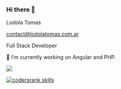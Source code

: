 ### Hi there 👋

<!--
**LodolaTomas/LodolaTomas** is a ✨ _special_ ✨ repository because its `README.md` (this file) appears on your GitHub profile.

Here are some ideas to get you started:

- 🔭 I’m currently working on ...
- 🌱 I’m currently learning ...
- 👯 I’m looking to collaborate on ...
- 🤔 I’m looking for help with ...
- 💬 Ask me about ...
- 📫 How to reach me: ...
- 😄 Pronouns: ...
- ⚡ Fun fact: ...
-->

Lodola Tomas

contact@lodolatomas.com.ar

Full Stack Developer

🔭 I’m currently working on Angular and PHP.

<img
  src="https://cr-skills-chart-widget.azurewebsites.net/api/api?username=lodolatomas&skills=JSON,TypeScript,HTML,SCSS,JavaScript,CSS,PHP,C,C#,Python&show-other-skills=true"
/>

<a href="https://cr-skills-chart-widget.azurewebsites.net/api/api?username=lodolatomas" rel="nofollow"><img src="https://camo.githubusercontent.com/3285c2867c79b25d0ba3e1417aced09aa4160220c55c6068ee2f1755d905409a/68747470733a2f2f63722d736b696c6c732d63686172742d7769646765742e617a75726577656273697465732e6e65742f6170692f6170693f757365726e616d653d6d6178696d696c69616e6f75" alt="codersrank skills" data-canonical-src="https://cr-skills-chart-widget.azurewebsites.net/api/api?username=lodolatomas" style="max-width: 100%;"></a>
